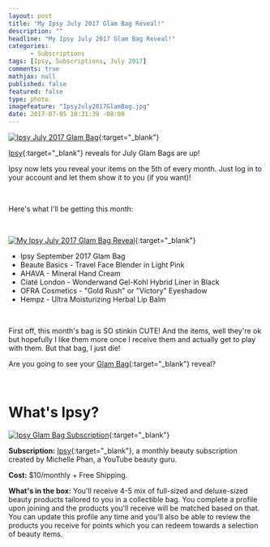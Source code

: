 ```yaml
---
layout: post
title: "My Ipsy July 2017 Glam Bag Reveal!"
description: ""
headline: "My Ipsy July 2017 Glam Bag Reveal!"
categories: 
      - Subscriptions
tags: [Ipsy, Subscriptions, July 2017]
comments: true
mathjax: null
published: false
featured: false
type: photo
imagefeature: "IpsyJuly2017GlamBag.jpg"
date: 2017-07-05 10:31:39 -08:00
---
```


<p></p>

[![Ipsy July 2017 Glam Bag](http://whatsupmailbox.com/images/IpsyJuly2017GlamBag.jpg)](https://www.ipsy.com/new?cid=ppage_ref&sid=link&refer=uns8d){:target="_blank"}

[Ipsy](https://www.ipsy.com/new?cid=ppage_ref&sid=link&refer=uns8d){:target="_blank"} reveals for July Glam Bags are up!

Ipsy now lets you reveal your items on the 5th of every month. Just log in to your account and let them show it to you (if you want)!

<br>

Here's what I'll be getting this month:

<br>

[![My Ipsy July 2017 Glam Bag Reveal](http://whatsupmailbox.com/images/IpsyJuly2017GlamBagReveal.png)](https://www.ipsy.com/new?cid=ppage_ref&sid=link&refer=uns8d){:target="_blank"}

<ul>
<li>Ipsy September 2017 Glam Bag</li>
<li>Beaute Basics - Travel Face Blender in Light Pink</li>
<li>AHAVA - Mineral Hand Cream</li>
<li>Ciaté London - Wonderwand Gel-Kohl Hybrid Liner in Black</li>
<li>OFRA Cosmetics - "Gold Rush" or "Victory" Eyeshadow</li>
<li>Hempz - Ultra Moisturizing Herbal Lip Balm</li>
</ul>

<br>

First off, this month's bag is SO stinkin CUTE! And the items, well they're ok but hopefully I like them more once I receive them and actually get to play with them. But that bag, I just die!

Are you going to see your [Glam Bag](https://www.ipsy.com/new?cid=ppage_ref&sid=link&refer=uns8d){:target="_blank"} reveal?

<br>

# What's Ipsy?

[![Ipsy Glam Bag Subscription](http://whatsupmailbox.com/images/IpsyLogo.jpg)](https://www.ipsy.com/new?cid=ppage_ref&sid=link&refer=uns8d){:target="_blank"}

**Subscription:** [Ipsy](https://www.ipsy.com/new?cid=ppage_ref&sid=link&refer=uns8d){:target="_blank"}, a monthly beauty subscription created by Michelle Phan, a YouTube beauty guru.

**Cost:** $10/monthly + Free Shipping.

**What's in the box:** You'll receive 4-5 mix of full-sized and deluxe-sized beauty products tailored to you in a collectible bag. You complete a profile upon joining and the products you'll receive will be matched based on that. You can update this profile any time and you'll also be able to review the products you receive for points which you can redeem towards a selection of beauty items.
